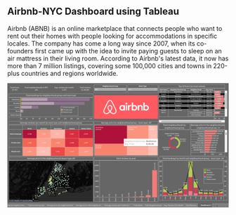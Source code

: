 ## Airbnb-NYC Dashboard using Tableau

Airbnb (ABNB) is an online marketplace that connects people who want to rent out their homes with people looking for accommodations in specific locales. The company has come a long way since 2007, when its co-founders first came up with the idea to invite paying guests to sleep on an air mattress in their living room. According to Airbnb's latest data, it now has more than 7 million listings, covering some 100,000 cities and towns in 220-plus countries and regions worldwide.

![img](Dashboard.png)